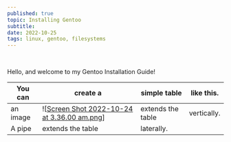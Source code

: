```yaml
---
published: true
topic: Installing Gentoo
subtitle: 
date: 2022-10-25
tags: linux, gentoo, filesystems
---
```


<br>

Hello, and welcome to my Gentoo Installation Guide!

| You can  | create a                                      | simple table      | like this.  |
| -------- | --------------------------------------------- | ----------------- | ----------- |
| an image | ![[Screen Shot 2022-10-24 at 3.36.00 am.png]] | extends the table | vertically. |
| A pipe   | extends the table                             | laterally.        |             |


[//begin]: # "Autogenerated link references for markdown compatibility"
[Screen Shot 2022-10-24 at 3.36.00 am.png]: <../assets/attachments/Screen Shot 2022-10-24 at 3.36.00 am.png> "Screen Shot 2022-10-24 at 3.36.00 am.png"
[//end]: # "Autogenerated link references"